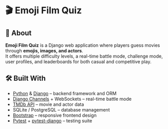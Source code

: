 # 🎬 Emoji Film Quiz

## 📖 About
**Emoji Film Quiz** is a Django web application where players guess movies through **emojis, images, and actors**.  
It offers multiple difficulty levels, a real-time battle mode, challenge mode, user profiles, and leaderboards for both casual and competitive play.  

## 🛠️ Built With
- [Python](https://www.python.org/) & [Django](https://www.djangoproject.com/) – backend framework and ORM  
- [Django Channels](https://channels.readthedocs.io/en/stable/) + WebSockets – real-time battle mode  
- [TMDb API](https://www.themoviedb.org/documentation/api) – movie and actor data  
- SQLite / PostgreSQL – database management  
- [Bootstrap](https://getbootstrap.com/) – responsive frontend design  
- [Pytest](https://docs.pytest.org/) + [pytest-django](https://pytest-django.readthedocs.io/) – testing suite  
